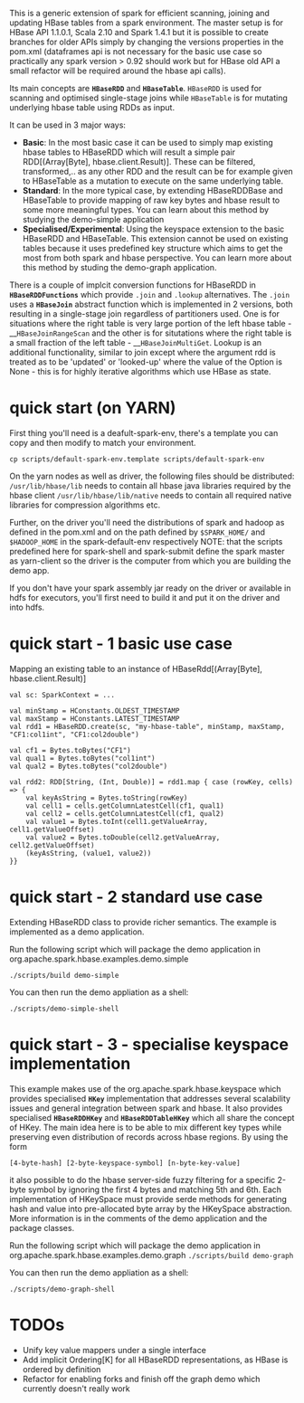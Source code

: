 This is a generic extension of spark for efficient scanning, joining and updating HBase tables from a spark environment. The master setup is for HBase API 1.1.0.1, Scala 2.10 and Spark 1.4.1 but it is possible to create branches for older APIs simply by changing the versions properties in the pom.xml (dataframes api is not necessary for the basic use case so practically any spark version > 0.92 should work but for HBase old API a small refactor  will be required around the hbase api calls).

Its main concepts are __`HBaseRDD`__ and __`HBaseTable`__. `HBaseRDD` is used for scanning and optimised single-stage joins while `HBaseTable` is for mutating underlying hbase table using RDDs as input.

It can be used in 3 major ways:
- __Basic__: In the most basic case it can be used to simply map existing hbase tables to HBaseRDD which will result a simple pair RDD[(Array[Byte], hbase.client.Result)]. These can be filtered, transformed,.. as any other RDD and the result can be for example given to HBaseTable as a mutation to execute on the same underlying table.
- __Standard__: In the more typical case, by extending HBaseRDDBase and HBaseTable to provide mapping of raw key bytes and hbase result to some more meaningful types. You can learn about this method by studying the demo-simple application
- __Specialised/Experimental__: Using the keyspace extension to the basic HBaseRDD and HBaseTable. This extension cannot be used on existing tables because it uses predefined key structure which aims to get the most from both spark and hbase perspective. You can learn more about this method by studing the demo-graph application.

There is a couple of implcit conversion functions for HBaseRDD in __`HBaseRDDFunctions`__ which provide `.join` and `.lookup` alternatives. The `.join` uses a __`HBaseJoin`__ abstract function which is implemented in 2 versions, both resulting in a single-stage join regardless of partitioners used. One is for situations where the right table is very large portion of the left hbase table - __`HBaseJoinRangeScan` and the other is for situtations where the right table is a small fraction of the left table - __`HBaseJoinMultiGet`. Lookup is an additional functionality, similar to join except where the argument rdd is treated as to be 'updated' or 'looked-up' where the value of the Option is None - this is for highly iterative algorithms which use HBase as state.

# quick start (on YARN)

First thing you'll need is a deafult-spark-env, there's a template you can copy and then modify to match your environment.

```cp scripts/default-spark-env.template scripts/default-spark-env```

On the yarn nodes as well as driver, the following files should be distributed:
```/usr/lib/hbase/lib``` needs to contain all hbase java libraries required by the hbase client
```/usr/lib/hbase/lib/native``` needs to contain all required native libraries for compression algorithms etc.

Further, on the driver you'll need the distributions of spark and hadoop as defined in the pom.xml and on the path defined by `$SPARK_HOME/` and `$HADOOP_HOME` in the spark-default-env respectively
NOTE: that the scripts predefined here for spark-shell and spark-submit define the spark master as yarn-client so the driver is the computer from which you are building the demo app.

If you don't have your spark assembly jar ready on the driver or available in hdfs for executors, you'll first need to build it and put it on the driver and into hdfs.

# quick start - 1 basic use case

Mapping an existing table to an instance of HBaseRdd[(Array[Byte], hbase.client.Result)]

```
val sc: SparkContext = ...

val minStamp = HConstants.OLDEST_TIMESTAMP
val maxStamp = HConstants.LATEST_TIMESTAMP
val rdd1 = HBaseRDD.create(sc, "my-hbase-table", minStamp, maxStamp, "CF1:col1int", "CF1:col2double")

val cf1 = Bytes.toBytes("CF1")
val qual1 = Bytes.toBytes("col1int")
val qual2 = Bytes.toBytes("col2double")

val rdd2: RDD[String, (Int, Double)] = rdd1.map { case (rowKey, cells) => {
    val keyAsString = Bytes.toString(rowKey)
    val cell1 = cells.getColumnLatestCell(cf1, qual1)
    val cell2 = cells.getColumnLatestCell(cf1, qual2)
    val value1 = Bytes.toInt(cell1.getValueArray, cell1.getValueOffset)
    val value2 = Bytes.toDouble(cell2.getValueArray, cell2.getValueOffset)
    (keyAsString, (value1, value2))
}}
```

# quick start - 2 standard use case

Extending HBaseRDD class to provide richer semantics. The example is implemented as a demo application.

Run the following script which will package the demo application in org.apache.spark.hbase.examples.demo.simple

``` ./scripts/build demo-simple ```

You can then run the demo appliation as a shell:

``` ./scripts/demo-simple-shell ```

# quick start - 3 - specialise keyspace implementation

This example makes use of the org.apache.spark.hbase.keyspace which provides specialised __`HKey`__ implementation that
addresses several scalability issues and general integration between spark and hbase. It also provides specialised
__`HBaseRDDHKey`__ and __`HBaseRDDTableHKey`__ which all share the concept of HKey. The main idea here is to be able
 to mix different key types while preserving even distribution of records across hbase regions. By using the form
 
 ``` [4-byte-hash] [2-byte-keyspace-symbol] [n-byte-key-value] ``` 
 
 it also possible to do the hbase server-side fuzzy filtering for a specific 2-byte symbol by ignoring the first 4 bytes and matching 5th and 6th. Each implementation of HKeySpace must provide serde methods for generating hash and value into pre-allocated byte array by the HKeySpace abstraction. More information is in the comments of the demo application and the package classes.

Run the following script which will package the demo application in org.apache.spark.hbase.examples.demo.graph
```./scripts/build demo-graph```

You can then run the demo appliation as a shell:

`./scripts/demo-graph-shell`

# TODOs

- Unify key value mappers under a single interface
- Add implicit Ordering[K] for all HBaseRDD representations, as HBase is ordered by definition
- Refactor for enabling forks and finish off the graph demo which currently doesn't really work
